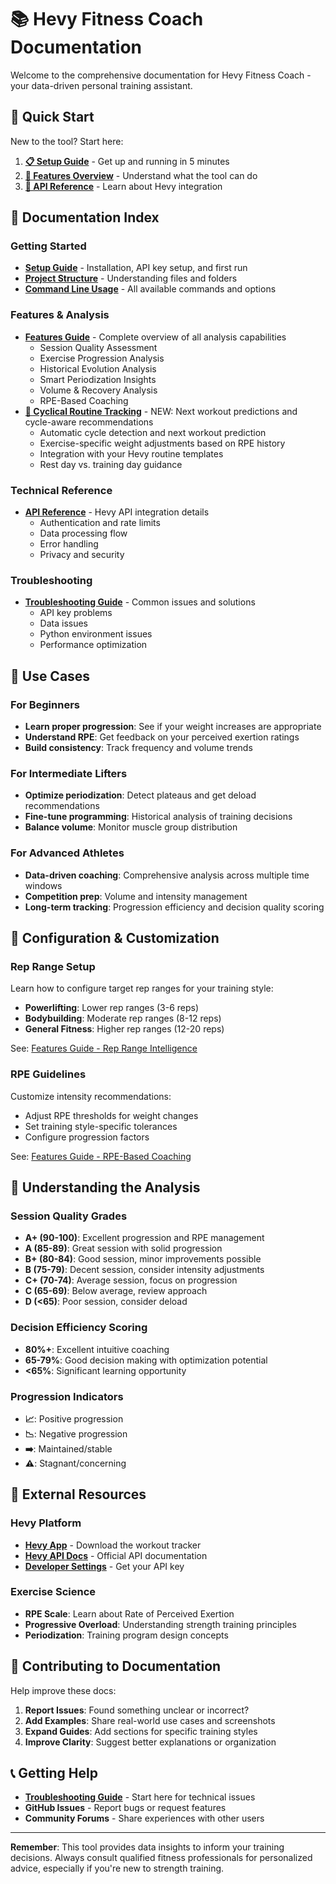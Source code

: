 # 📚 Hevy Fitness Coach Documentation

Welcome to the comprehensive documentation for Hevy Fitness Coach - your data-driven personal training assistant.

## 🚀 Quick Start

New to the tool? Start here:

1. **[📋 Setup Guide](../SETUP.md)** - Get up and running in 5 minutes
2. **[🌟 Features Overview](FEATURES.md)** - Understand what the tool can do
3. **[📡 API Reference](API-REFERENCE.md)** - Learn about Hevy integration

## 📖 Documentation Index

### Getting Started
- **[Setup Guide](../SETUP.md)** - Installation, API key setup, and first run
- **[Project Structure](../README.md#project-structure)** - Understanding files and folders
- **[Command Line Usage](../README.md#command-line-options)** - All available commands and options

### Features & Analysis
- **[Features Guide](FEATURES.md)** - Complete overview of all analysis capabilities
  - Session Quality Assessment
  - Exercise Progression Analysis  
  - Historical Evolution Analysis
  - Smart Periodization Insights
  - Volume & Recovery Analysis
  - RPE-Based Coaching
- **[🔄 Cyclical Routine Tracking](CYCLICAL-ROUTINES.md)** - NEW: Next workout predictions and cycle-aware recommendations
  - Automatic cycle detection and next workout prediction
  - Exercise-specific weight adjustments based on RPE history
  - Integration with your Hevy routine templates
  - Rest day vs. training day guidance

### Technical Reference
- **[API Reference](API-REFERENCE.md)** - Hevy API integration details
  - Authentication and rate limits
  - Data processing flow
  - Error handling
  - Privacy and security

### Troubleshooting
- **[Troubleshooting Guide](TROUBLESHOOTING.md)** - Common issues and solutions
  - API key problems
  - Data issues
  - Python environment issues
  - Performance optimization

## 🎯 Use Cases

### For Beginners
- **Learn proper progression**: See if your weight increases are appropriate
- **Understand RPE**: Get feedback on your perceived exertion ratings
- **Build consistency**: Track frequency and volume trends

### For Intermediate Lifters
- **Optimize periodization**: Detect plateaus and get deload recommendations
- **Fine-tune programming**: Historical analysis of training decisions
- **Balance volume**: Monitor muscle group distribution

### For Advanced Athletes
- **Data-driven coaching**: Comprehensive analysis across multiple time windows
- **Competition prep**: Volume and intensity management
- **Long-term tracking**: Progression efficiency and decision quality scoring

## 🔧 Configuration & Customization

### Rep Range Setup
Learn how to configure target rep ranges for your training style:
- **Powerlifting**: Lower rep ranges (3-6 reps)
- **Bodybuilding**: Moderate rep ranges (8-12 reps)  
- **General Fitness**: Higher rep ranges (12-20 reps)

See: [Features Guide - Rep Range Intelligence](FEATURES.md#rep-range-intelligence)

### RPE Guidelines
Customize intensity recommendations:
- Adjust RPE thresholds for weight changes
- Set training style-specific tolerances
- Configure progression factors

See: [Features Guide - RPE-Based Coaching](FEATURES.md#rpe-based-coaching)

## 🧠 Understanding the Analysis

### Session Quality Grades
- **A+ (90-100)**: Excellent progression and RPE management
- **A (85-89)**: Great session with solid progression
- **B+ (80-84)**: Good session, minor improvements possible
- **B (75-79)**: Decent session, consider intensity adjustments
- **C+ (70-74)**: Average session, focus on progression
- **C (65-69)**: Below average, review approach
- **D (<65)**: Poor session, consider deload

### Decision Efficiency Scoring
- **80%+**: Excellent intuitive coaching
- **65-79%**: Good decision making with optimization potential
- **<65%**: Significant learning opportunity

### Progression Indicators
- **📈**: Positive progression
- **📉**: Negative progression  
- **➡️**: Maintained/stable
- **⚠️**: Stagnant/concerning

## 🔗 External Resources

### Hevy Platform
- **[Hevy App](https://hevy.com)** - Download the workout tracker
- **[Hevy API Docs](https://api.hevyapp.com/docs/)** - Official API documentation
- **[Developer Settings](https://hevy.com/settings?developer=)** - Get your API key

### Exercise Science
- **RPE Scale**: Learn about Rate of Perceived Exertion
- **Progressive Overload**: Understanding strength training principles
- **Periodization**: Training program design concepts

## 🤝 Contributing to Documentation

Help improve these docs:

1. **Report Issues**: Found something unclear or incorrect?
2. **Add Examples**: Share real-world use cases and screenshots
3. **Expand Guides**: Add sections for specific training styles
4. **Improve Clarity**: Suggest better explanations or organization

## 📞 Getting Help

- **[Troubleshooting Guide](TROUBLESHOOTING.md)** - Start here for technical issues
- **GitHub Issues** - Report bugs or request features
- **Community Forums** - Share experiences with other users

---

**Remember**: This tool provides data insights to inform your training decisions. Always consult qualified fitness professionals for personalized advice, especially if you're new to strength training. 